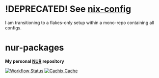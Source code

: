 # !DEPRECATED! See [nix-config](https://github.com/Gerschtli/nix-config)

I am transitioning to a flakes-only setup within a mono-repo containing all configs.

# nur-packages

**My personal [NUR](https://github.com/nix-community/NUR) repository**

[![Workflow Status](https://github.com/Gerschtli/nur-packages/workflows/Build/badge.svg)](https://github.com/Gerschtli/nur-packages/actions)
[![Cachix Cache](https://img.shields.io/badge/cachix-gerschtli-blue.svg)](https://gerschtli.cachix.org)
